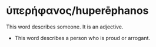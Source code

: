 # ὑπερήφανος/huperēphanos
This word describes someone. It is an adjective.
* This word describes a person who is proud or arrogant.
